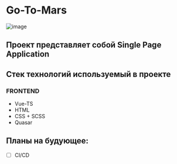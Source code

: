 # Go-To-Mars

![image](https://user-images.githubusercontent.com/75541723/203012387-d96d7e30-6ce9-4411-ab5a-94f250a8c595.png)

## Проект представляет собой Single Page Application

## Стек технологий используемый в проекте

### FRONTEND
- Vue-TS
- HTML
- CSS + SCSS
- Quasar


## Планы на будующее:
- [ ] CI/CD

